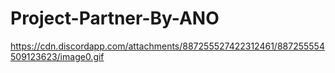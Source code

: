 # Project-Partner-By-ANO

https://cdn.discordapp.com/attachments/887255527422312461/887255554509123623/image0.gif
